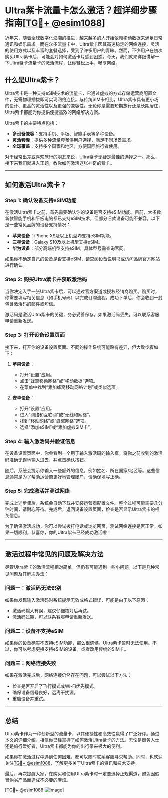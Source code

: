 # Ultra紫卡流量卡怎么激活？超详细步骤指南[[TG💪+ @esim1088](https://t.me/s/esim1088)]

近年来，随着全球数字化浪潮的推进，越来越多的人开始依赖移动数据来满足日常通讯和娱乐需求。而在众多流量卡中，Ultra紫卡因其高速稳定的网络连接、灵活的使用方式以及丰富的套餐选择，受到了许多用户的青睐。然而，不少用户在初次购买Ultra紫卡后，可能会对如何激活卡片感到困惑。今天，我们就来详细讲解一下Ultra紫卡流量卡的激活流程，让你轻松上手，畅享网络。

## 什么是Ultra紫卡？

Ultra紫卡是一种支持eSIM技术的流量卡，它通过虚拟的方式存储运营商配置文件，无需物理插拔即可实现网络连接。与传统SIM卡相比，Ultra紫卡具有更小巧的设计、更高的灵活性以及更强的兼容性。无论你是需要短期旅行还是长期居住，Ultra紫卡都能为你提供便捷高效的网络解决方案。

Ultra紫卡的主要特点包括：
- **多设备兼容**：支持手机、平板、智能手表等多种设备。
- **灵活套餐**：提供多种流量套餐供用户选择，满足不同场景需求。
- **全球覆盖**：支持多个国家和地区，方便国际旅行者使用。

对于经常出差或喜欢旅行的朋友来说，Ultra紫卡无疑是最佳的选择之一。那么，接下来我们就进入正题，教你如何激活这张神奇的紫卡。

---

## 如何激活Ultra紫卡？

### Step 1: 确认设备支持eSIM功能

在激活Ultra紫卡之前，首先需要确认你的设备是否支持eSIM功能。目前，大多数新款智能手机和平板电脑都已支持eSIM技术，但部分旧款设备可能不兼容。以下是一些常见品牌的设备支持情况：

- **苹果设备**：iPhone XS及以上机型均支持eSIM功能。
- **三星设备**：Galaxy S10及以上机型支持eSIM。
- **华为设备**：部分高端机型支持eSIM，具体型号需查询官网。

如果你不确定自己的设备是否支持eSIM，请查阅设备说明书或访问品牌官方网站进行确认。

### Step 2: 购买Ultra紫卡并获取激活码

当你决定入手一张Ultra紫卡后，可以通过官方渠道或授权经销商购买。购买时，你需要填写相关信息（如手机号码）以完成订购流程。成功下单后，你会收到一封包含激活码的邮件或短信。

激活码是激活Ultra紫卡的关键，务必妥善保存。如果激活码丢失，可以联系客服申请重新发送。

### Step 3: 打开设备设置页面

接下来，打开你的设备设置页面。不同的操作系统可能略有差异，但大致步骤如下：

1. **苹果设备**：
   - 打开“设置”应用。
   - 点击“蜂窝移动网络”或“移动数据”选项。
   - 在菜单中找到“添加蜂窝移动网络计划”或类似选项。

2. **安卓设备**：
   - 打开“设置”应用。
   - 进入“网络和互联网”或“无线和网络”。
   - 找到“移动网络”或“蜂窝网络”选项。
   - 选择“添加eSIM”或“添加虚拟SIM卡”。

### Step 4: 输入激活码并验证信息

在设备设置页面中，你会看到一个用于输入激活码的输入框。将你之前收到的激活码准确无误地输入进去，并点击确认按钮。

随后，系统会提示你输入一些额外的信息，例如姓名、所在国家/地区等。这些信息通常是为了帮助运营商更好地管理账户，请确保填写正确。

### Step 5: 完成激活并测试网络

完成上述步骤后，系统会自动下载并安装运营商配置文件。整个过程可能需要几分钟时间，请耐心等待。完成后，返回设备设置页面，检查是否显示Ultra紫卡的相关信息。

为了确保激活成功，你可以尝试拨打电话或浏览网页，测试网络连接是否正常。如果一切顺利，恭喜你，你的Ultra紫卡已经成功激活啦！

---

## 激活过程中常见的问题及解决方法

尽管Ultra紫卡的激活流程相对简单，但仍有可能遇到一些小问题。以下是几种常见问题及其解决办法：

### 问题一：激活码无法识别

如果你发现输入激活码时系统提示无效或格式错误，可能是由于以下原因：
- 激活码输入有误，建议仔细核对后再试。
- 激活码过期，可以联系客服申请重新发送。

### 问题二：设备不支持eSIM

如果你的设备确实不支持eSIM功能，那么很遗憾，Ultra紫卡暂时无法使用。不过，你可以考虑更换支持eSIM的设备，或者改用传统的SIM卡。

### 问题三：网络连接失败

如果在激活完成后，网络连接仍然存在问题，可以尝试以下方法：
- 检查是否开启了飞行模式或Wi-Fi优先模式。
- 确保设备信号良好，远离干扰源。
- 重启设备并重试。

---

## 总结

Ultra紫卡作为一种创新型的流量卡，以其便捷性和高效性赢得了广泛好评。通过本文的详细介绍，相信你已经掌握了如何激活Ultra紫卡的方法。无论是商务人士还是旅行爱好者，Ultra紫卡都能为你的出行带来极大的便利。

如果你在激活过程中遇到任何困难，都可以随时联系客服寻求帮助。同时，也欢迎关注[TG💪+ @esim1088](https://t.me/s/esim1088)，了解更多关于Ultra紫卡的资讯和技术支持。

最后，再次提醒大家，在购买和使用Ultra紫卡时一定要选择正规渠道，避免因假冒伪劣产品而造成不必要的麻烦。

[[TG💪+ @esim1088](https://t.me/s/esim1088) ![Image](https://i.postimg.cc/4NQfJmqS/Snipaste-2025-05-13-00-14-12.png)]